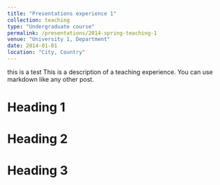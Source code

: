 ```yaml
---
title: "Presentations experience 1"
collection: teaching
type: "Undergraduate course"
permalink: /presentations/2014-spring-teaching-1
venue: "University 1, Department"
date: 2014-01-01
location: "City, Country"
---
```

this is a test
This is a description of a teaching experience. You can use markdown like any other post.

Heading 1
======

Heading 2
======

Heading 3
======